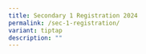 ```yaml
---
title: Secondary 1 Registration 2024
permalink: /sec-1-registration/
variant: tiptap
description: ""
---
```

